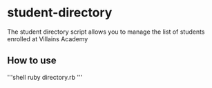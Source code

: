 # student-directory

The student directory script allows you to manage the list of students enrolled at Villains Academy

## How to use

'''shell
ruby directory.rb
'''
